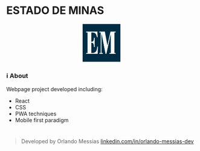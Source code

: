 # ESTADO DE MINAS
<div align="center">
  <p><img src="/public/logo192.png" width="100px"></p>
</div>

### :information_source: About
Webpage project developed including:
- React
- CSS
- PWA techniques
- Mobile first paradigm

#
> Developed by Orlando Messias [linkedin.com/in/orlando-messias-dev](https://www.linkedin.com/in/orlando-messias-dev)



